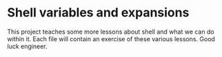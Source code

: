 # Shell variables and expansions
This project teaches some more lessons about shell and what we can do within it.
Each file will contain an exercise of these various lessons.
Good luck engineer.
